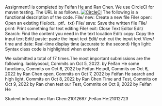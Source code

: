 Assignment1 is completed by Feifan He and Ran Chen. We use CircleCI for maven testing. The URL is as follows.
[![CircleCI](https://dl.circleci.com/status-badge/img/gh/yosoul666/251-Assignment-Feifan_He-Ran_Chen/tree/master.svg?style=svg)](https://dl.circleci.com/status-badge/redirect/gh/yosoul666/251-Assignment-Feifan_He-Ran_Chen/tree/master)
The following is a functional description of the code.
File/ new: Create a new file
File/ open: Open an existing file(odt、ptf、txt)
File/ save: Save the written file
File/ print: Print something for text editing
File/ exit:  Close Text Editor
Edit/ Search: Find the content you need in the text location
Edit/ copy: Copy the input text
Edit/ paste: paste the input text
Edit/ cut: cut the input text
View/ time and date: Real-time display time (accurate to the second)
Hign light: Syntax class code is highlighted when entered

We submitted a total of 17 times.The most important submissions are the following.
laobiyosoul, Commits on Oct 5, 2022. by Feifan He
some functions, Commits on Oct 6, 2022 by Feifan He
pdf, Commits on Oct 6, 2022 by Ran Chen
open, Commits on Oct 7, 2022 by Feifan He
search and high light, Commits on Oct 8, 2022 by Ran Chen
Time and Test, Commits on Oct 9, 2022 by Ran chen
test our Test, Commits on Oct 9, 2022 by Feifan He

Student information: Ran Chen:21012687 ,Feifan He:21012723

